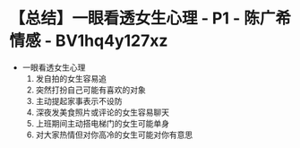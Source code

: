# 【总结】一眼看透女生心理 - P1 - 陈广希情感 - BV1hq4y127xz

-   一眼看透女生心理
    1.  发自拍的女生容易追
    2.  突然打扮自己可能有喜欢的对象
    3.  主动提起家事表示不设防
    4.  深夜发美食照片或评论的女生容易聊天
    5.  上班期间主动搭电梯门的女生可能单身
    6.  对大家热情但对你高冷的女生可能对你有意思
